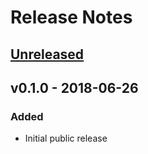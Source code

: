 # Release Notes

## [Unreleased]

## v0.1.0 - 2018-06-26
### Added
* Initial public release

[Unreleased]: https://github.com/energymon/hosp-rs/compare/v0.1.0...HEAD
